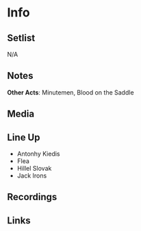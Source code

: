 # Info

## Setlist

N/A


## Notes

**Other Acts**: Minutemen, Blood on the Saddle

## Media

## Line Up
  
* Antonhy Kiedis
* Flea
* Hillel Slovak
* Jack Irons

## Recordings

## Links
